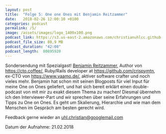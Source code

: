 ```yaml
---
layout: post
title:  "Folge 5: One one Ones mit Benjamin Reitzammer"
date:   2018-02-26 12:00:10 +0100
categories: podcast
permalink: /5/
image: /assets/images/logo_1400x100.png
podcast_link: https://s3.us-east-2.amazonaws.com/christianuhlcc.github.io/episodes/Podcast_Folge_5.mp3
podcast_file_size: 80,9 MB
podcast_duration: "42:08"
podcast_length:  80895920   
---
```


Sondersendung mit Spezialgast! [Benjamin Reitzammer](https://squeakyvessel.com/about/), Author von https://cto.coffee/, Ruby/Rails developer at https://github.com/crispymtn, ex-CTO von https://www.vaamo.de/, aktiver software crafter und noch vieles mehr. Benjamin hat schon mit seinen Blogposts für viel Input für meine One on Ones geliefert, und hat sich bereit erklärt einen double-podcast von mit mir zu exakt diesem Thema zu machen! Diesmal übernehm ich den Interviewer-Part und wir sprechen über seine Erfahrungen und Tipps zu One on Ones. Es geht um Skalierung, Hierarchie und wie man dem Menschen im Gespräch am besten gerecht wird.

Feedback gerne wieder an uhl.christian@googlemail.com


Datum der Aufnahme: 21.02.2018